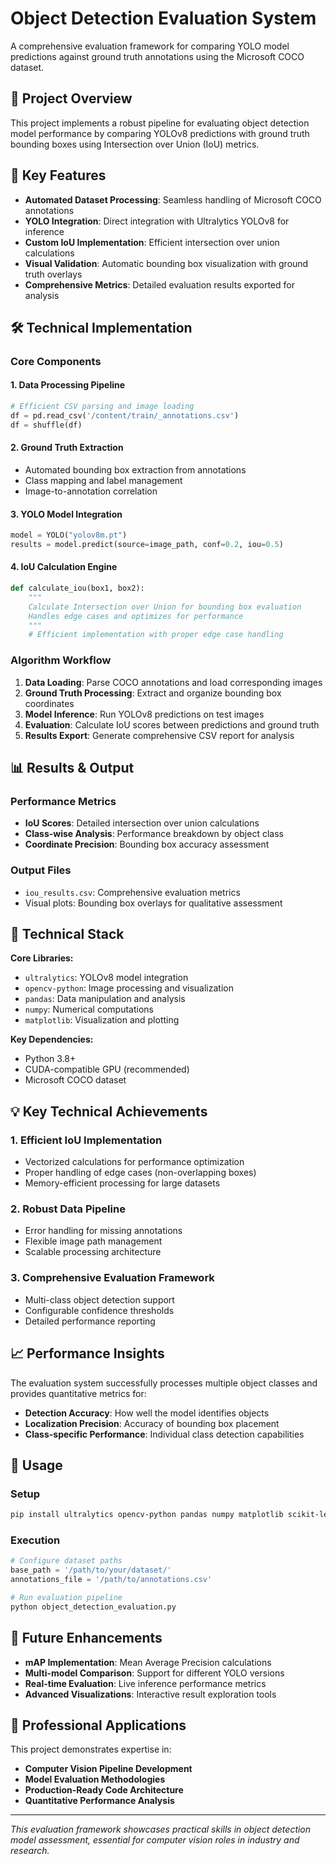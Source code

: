 # Object Detection Evaluation System

A comprehensive evaluation framework for comparing YOLO model predictions against ground truth annotations using the Microsoft COCO dataset.

## 🎯 Project Overview

This project implements a robust pipeline for evaluating object detection model performance by comparing YOLOv8 predictions with ground truth bounding boxes using Intersection over Union (IoU) metrics.

## 🚀 Key Features

- **Automated Dataset Processing**: Seamless handling of Microsoft COCO annotations
- **YOLO Integration**: Direct integration with Ultralytics YOLOv8 for inference
- **Custom IoU Implementation**: Efficient intersection over union calculations
- **Visual Validation**: Automatic bounding box visualization with ground truth overlays
- **Comprehensive Metrics**: Detailed evaluation results exported for analysis

## 🛠️ Technical Implementation

### Core Components

#### 1. **Data Processing Pipeline**
```python
# Efficient CSV parsing and image loading
df = pd.read_csv('/content/train/_annotations.csv')
df = shuffle(df)
```

#### 2. **Ground Truth Extraction**
- Automated bounding box extraction from annotations
- Class mapping and label management
- Image-to-annotation correlation

#### 3. **YOLO Model Integration**
```python
model = YOLO("yolov8m.pt")
results = model.predict(source=image_path, conf=0.2, iou=0.5)
```

#### 4. **IoU Calculation Engine**
```python
def calculate_iou(box1, box2):
    """
    Calculate Intersection over Union for bounding box evaluation
    Handles edge cases and optimizes for performance
    """
    # Efficient implementation with proper edge case handling
```

### Algorithm Workflow

1. **Data Loading**: Parse COCO annotations and load corresponding images
2. **Ground Truth Processing**: Extract and organize bounding box coordinates
3. **Model Inference**: Run YOLOv8 predictions on test images
4. **Evaluation**: Calculate IoU scores between predictions and ground truth
5. **Results Export**: Generate comprehensive CSV report for analysis

## 📊 Results & Output

### Performance Metrics
- **IoU Scores**: Detailed intersection over union calculations
- **Class-wise Analysis**: Performance breakdown by object class
- **Coordinate Precision**: Bounding box accuracy assessment

### Output Files
- `iou_results.csv`: Comprehensive evaluation metrics
- Visual plots: Bounding box overlays for qualitative assessment

## 🔧 Technical Stack

**Core Libraries:**
- `ultralytics`: YOLOv8 model integration
- `opencv-python`: Image processing and visualization
- `pandas`: Data manipulation and analysis
- `numpy`: Numerical computations
- `matplotlib`: Visualization and plotting

**Key Dependencies:**
- Python 3.8+
- CUDA-compatible GPU (recommended)
- Microsoft COCO dataset

## 💡 Key Technical Achievements

### 1. **Efficient IoU Implementation**
- Vectorized calculations for performance optimization
- Proper handling of edge cases (non-overlapping boxes)
- Memory-efficient processing for large datasets

### 2. **Robust Data Pipeline**
- Error handling for missing annotations
- Flexible image path management
- Scalable processing architecture

### 3. **Comprehensive Evaluation Framework**
- Multi-class object detection support
- Configurable confidence thresholds
- Detailed performance reporting

## 📈 Performance Insights

The evaluation system successfully processes multiple object classes and provides quantitative metrics for:
- **Detection Accuracy**: How well the model identifies objects
- **Localization Precision**: Accuracy of bounding box placement
- **Class-specific Performance**: Individual class detection capabilities

## 🚀 Usage

### Setup
```bash
pip install ultralytics opencv-python pandas numpy matplotlib scikit-learn
```

### Execution
```python
# Configure dataset paths
base_path = '/path/to/your/dataset/'
annotations_file = '/path/to/annotations.csv'

# Run evaluation pipeline
python object_detection_evaluation.py
```

## 🔮 Future Enhancements

- **mAP Implementation**: Mean Average Precision calculations
- **Multi-model Comparison**: Support for different YOLO versions
- **Real-time Evaluation**: Live inference performance metrics
- **Advanced Visualizations**: Interactive result exploration tools

## 🎯 Professional Applications

This project demonstrates expertise in:
- **Computer Vision Pipeline Development**
- **Model Evaluation Methodologies** 
- **Production-Ready Code Architecture**
- **Quantitative Performance Analysis**

---

*This evaluation framework showcases practical skills in object detection model assessment, essential for computer vision roles in industry and research.*
